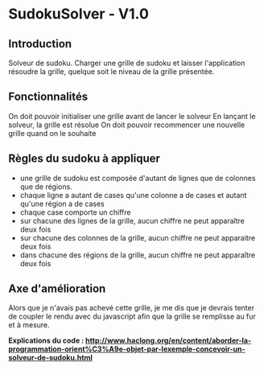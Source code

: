 SudokuSolver - V1.0
=======================

Introduction
------------
Solveur de sudoku. 
Charger une grille de sudoku et laisser l'application résoudre la grille, quelque soit le niveau de la grille présentée.


Fonctionnalités
------------
On doit pouvoir initialiser une grille avant de lancer le solveur
En lançant le solveur, la grille est résolue
On doit pouvoir recommencer une nouvelle grille quand on le souhaite


Règles du sudoku à appliquer
------------
* une grille de sudoku est composée d'autant de lignes que de colonnes que de régions.
* chaque ligne a autant de cases qu'une colonne a de cases et autant qu'une région a de cases
* chaque case comporte un chiffre
* sur chacune des lignes de la grille, aucun chiffre ne peut apparaître deux fois
* sur chacune des colonnes de la grille, aucun chiffre ne peut apparaitre deux fois
* dans chacune des régions de la grille, aucun chiffre ne peut apparaître deux fois


Axe d'amélioration
------------
Alors que je n'avais pas achevé cette grille, je me dis que je devrais tenter de coupler le rendu avec du javascript afin que la grille se remplisse au fur et à mesure.

__Explications du code : http://www.haclong.org/en/content/aborder-la-programmation-orient%C3%A9e-objet-par-lexemple-concevoir-un-solveur-de-sudoku.html__
